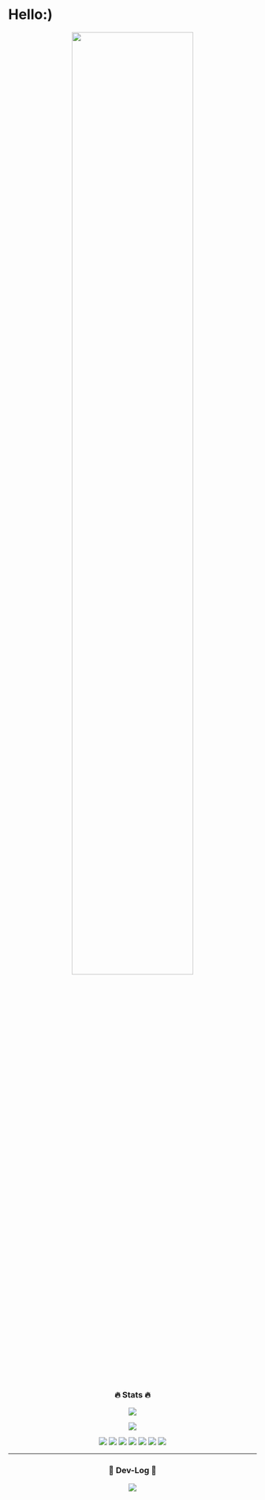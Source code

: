 # Hello:)

<div align='center'>
 
<img src="https://github.com/JYPIT/JYPIT/assets/68772640/32cdfdc9-c40c-4553-b142-a33bf146b716" alt="" width="70%">

<h3 align="center">🔥 Stats 🔥</h3>
<p align="center">
  <a href="https://github.com/blubincod">
    <img align="center" src="https://github-readme-stats.vercel.app/api/top-langs/?username=blubincod&hide=jupyter%20notebook,css&layout=compact&show_icons=true&show_owner=blubincod&hide_title=true&theme=gotham" />
  </a>
</p>
 
<p align="center">
  <a href="https://github.com/blubincod">
    <img align="center" src="https://github-readme-stats.vercel.app/api?username=blubincod&hide=total%20issues,total%20prs&hide_title=true&show_icons=trueinclude_all_commits=true&theme=gotham" />
  </a>
</p>

<img src="https://img.shields.io/badge/React-185b74?style=flat-round&logo=React&logoColor=A8B9CC"/>

<img src="https://img.shields.io/badge/React-185b74?style=flat-round&logo=React&logoColor=A8B9CC"/>

<img src="https://img.shields.io/badge/React-185b74?style=flat-round&logo=React&logoColor=A8B9CC"/>

<img src="https://img.shields.io/badge/React-185b74?style=flat-round&logo=React&logoColor=A8B9CC"/>

<img src="https://img.shields.io/badge/Typescript-FCC624?style=flat-round&logo=Typescript&logoColor=black"/>
  
<img src="https://img.shields.io/badge/Java%20Script-F7DF1E?style=flat-round&logo=JavaScript&logoColor=black"/>

<img src="https://img.shields.io/badge/Python-3776AB?style=flat-round&logo=Python&logoColor=yellow"/>

<hr>
 
### 🚀 Dev-Log 🚀
 
<a href="https://jypit.github.io/"><img src="https://img.shields.io/badge/GitBlog-32345e?style=flat-round&logo=Github&logoColor=#32345e"/>
</div>
